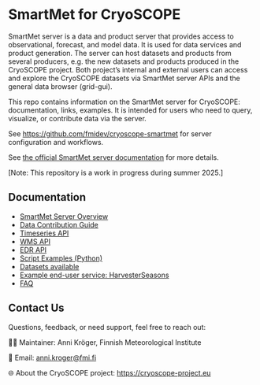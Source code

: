 # SmartMet for CryoSCOPE

SmartMet server is a data and product server that provides access to observational, forecast, and model data. It is used for data services and product generation. The server can host datasets and products from several producers, e.g. the new datasets and products produced in the CryoSCOPE project. Both project’s internal and external users can access and explore the CryoSCOPE datasets via SmartMet server APIs and the general data browser (grid-gui).

This repo contains information on the SmartMet server for CryoSCOPE: documentation, links, examples. It is intended for users who need to query, visualize, or contribute data via the server.

See https://github.com/fmidev/cryoscope-smartmet for server configuration and workflows.

See [the official SmartMet server documentation](https://github.com/fmidev/smartmet-server) for more details. 

[Note: This repository is a work in progress during summer 2025.]

## Documentation

- [SmartMet Server Overview](docs/00_Overview.md)
- [Data Contribution Guide](docs/01_Data_Contribution.md)
- [Timeseries API](docs/02_Timeseries.md)
- [WMS API](docs/03_WMS.md)
- [EDR API](docs/04_EDR.md)
- [Script Examples (Python)](docs/05_Examples.md)
- [Datasets available](docs/06_Datasets.md)
- [Example end-user service: HarvesterSeasons](docs/07_HarvesterSeasons.md)
- [FAQ](docs/08_FAQ.md)

## Contact Us

Questions, feedback, or need support, feel free to reach out:

👩‍💻 Maintainer: Anni Kröger, Finnish Meteorological Institute

📧 Email: anni.kroger@fmi.fi

🌐 About the CryoSCOPE project: https://cryoscope-project.eu


